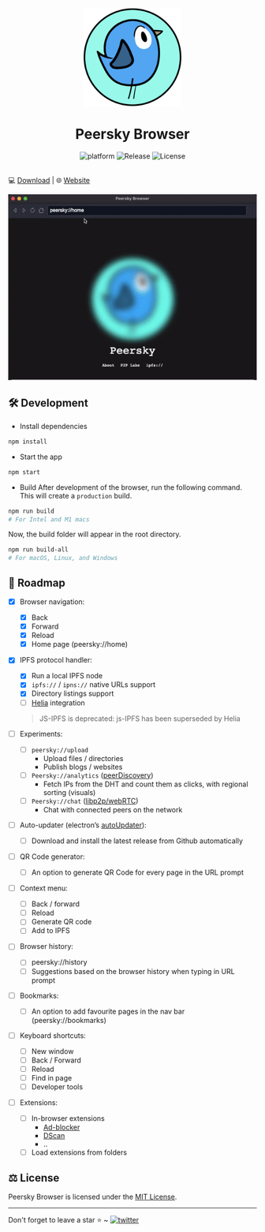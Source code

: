 <p align="center">
    <img align="center" src="/public/icon.png" width="200" height="200"></img>
</p>

<h1 align="center">Peersky Browser</h1>

<div align="center">
    <img src="https://img.shields.io/badge/Platform-electron.js-black.svg" alt="platform">
    <img src="https://img.shields.io/github/v/release/p2plabsxyz/peersky-browser?color=green&style=flat-square" alt="Release" />
    <img src="https://img.shields.io/badge/license-MIT-orange.svg?style=flat-square" alt="License">
</div><br>

💻 [Download](https://github.com/p2plabsxyz/peersky-browser/releases/latest) | 🌐 [Website](https://peersky.p2plabs.xyz/)

<div align="center">
  <img src="./peersky-demo.gif" />
</div>

## 🛠 Development
- Install dependencies

```bash
npm install
```

- Start the app

```bash
npm start
```

- Build
After development of the browser, run the following command. This will create a `production` build.

```bash
npm run build
# For Intel and M1 macs
```

Now, the build folder will appear in the root directory.


```bash
npm run build-all
# For macOS, Linux, and Windows
```

## 🚧 Roadmap

- [x] Browser navigation:
  - [x] Back
  - [x] Forward
  - [x] Reload
  - [x] Home page (peersky://home)

- [x] IPFS protocol handler:
  - [x] Run a local IPFS node
  - [x] `ipfs://` / `ipns://` native URLs support
  - [x] Directory listings support
  - [ ] [Helia](https://github.com/ipfs/helia) integration
  > JS-IPFS is deprecated: js-IPFS has been superseded by Helia

- [ ] Experiments:
  - [ ] `peersky://upload`
    - Upload files / directories
    - Publish blogs / websites
  - [ ] `Peersky://analytics` ([peerDiscovery](https://github.com/ipfs/js-ipfs/blob/master/docs/core-api/DHT.md#ipfsdhtfindpeerpeerid-options))
    - Fetch IPs from the DHT and count them as clicks, with regional sorting (visuals)
  - [ ] `Peersky://chat` ([libp2p/webRTC](https://github.com/libp2p/js-libp2p-webrtc]))
    - Chat with connected peers on the network

- [ ] Auto-updater (electron’s [autoUpdater](https://www.electronjs.org/docs/latest/api/auto-updater)):
    - [ ] Download and install the latest release from Github automatically

- [ ] QR Code generator:
  - [ ] An option to generate QR Code for every page in the URL prompt

- [ ] Context menu:
  - [ ] Back / forward
  - [ ] Reload
  - [ ] Generate QR code
  - [ ] Add to IPFS

- [ ] Browser history:
  - [ ] peersky://history
  - [ ] Suggestions based on the browser history when typing in URL prompt

- [ ] Bookmarks:
  - [ ] An option to add favourite pages in the nav bar (peersky://bookmarks)

- [ ] Keyboard shortcuts:
  - [ ] New window
  - [ ] Back / Forward
  - [ ] Reload
  - [ ] Find in page
  - [ ] Developer tools

- [ ] Extensions:
  - [ ] In-browser extensions
    - [Ad-blocker](https://github.com/gorhill/uBlock)
    - [DScan](https://github.com/p2plabsxyz/dscan)
    - ..
  - [ ]  Load extensions from folders

## ⚖️ License

Peersky Browser is licensed under the [MIT License](https://github.com/p2plabsxyz/peersky-browser/blob/main/LICENSE).

<hr>
Don't forget to leave a star ⭐️ ~ <a href="https://twitter.com/PeerskyBrowser" target="_blank"><img src="https://img.shields.io/twitter/follow/PeerskyBrowser?style=social" alt="twitter" /></a>
